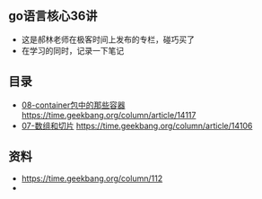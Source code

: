 ## go语言核心36讲
* 这是郝林老师在极客时间上发布的专栏，碰巧买了
* 在学习的同时，记录一下笔记

## 目录
* [08-container包中的那些容器](08/main.go) https://time.geekbang.org/column/article/14117
* [07-数组和切片](07/slice.go) https://time.geekbang.org/column/article/14106


## 资料
* https://time.geekbang.org/column/112
*